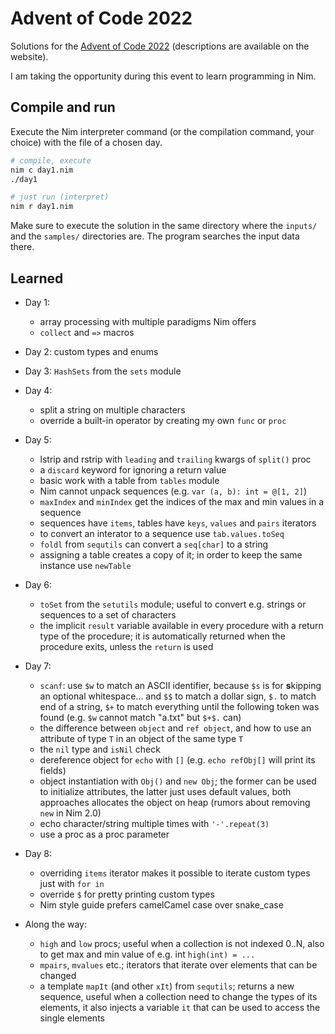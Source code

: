 # Advent of Code 2022

Solutions for the [Advent of Code 2022](https://adventofcode.com/2022)
(descriptions are available on the website).

I am taking the opportunity during this event to learn programming in Nim.


## Compile and run

Execute the Nim interpreter command (or the compilation command, your choice)
with the file of a chosen day.

```bash
# compile, execute
nim c day1.nim
./day1

# just run (interpret)
nim r day1.nim
```

Make sure to execute the solution in the same directory where the `inputs/`
and the `samples/` directories are. The program searches the input data there.


## Learned

- Day 1:
  - array processing with multiple paradigms Nim offers
  - `collect` and `=>` macros
- Day 2: custom types and enums
- Day 3: `HashSets` from the `sets` module
- Day 4:
  - split a string on multiple characters
  - override a built-in operator by creating my own `func` or `proc`
- Day 5:
  - lstrip and rstrip with `leading` and `trailing` kwargs of `split()` proc
  - a `discard` keyword for ignoring a return value
  - basic work with a table from `tables` module
  - Nim cannot unpack sequences (e.g. `var (a, b): int = @[1, 2]`)
  - `maxIndex` and `minIndex` get the indices of the max and min values in a sequence
  - sequences have `items`, tables have `keys`, `values` and `pairs` iterators
  - to convert an interator to a sequence use `tab.values.toSeq`
  - `foldl` from `sequtils` can convert a `seq[char]` to a string
  - assigning a table creates a copy of it; in order to keep the same instance
    use `newTable`
- Day 6:
  - `toSet` from the `setutils` module; useful to convert e.g. strings or 
    sequences to a set of characters
  - the implicit `result` variable available in every procedure with a return
    type of the procedure; it is automatically returned when the procedure exits,
    unless the `return` is used
- Day 7:
  - `scanf`: use `$w` to match an ASCII identifier, because `$s` is for
    **s**kipping an optional whitespace... and `$$` to match a dollar sign, 
    `$.` to match end of a string, `$+` to match everything until the following
    token was found (e.g. `$w` cannot match "a.txt" but `$+$.` can)
  - the difference between `object` and `ref object`, and how to use an attribute
    of type `T` in an object of the same type `T`
  - the `nil` type and `isNil` check
  - dereference object for `echo` with `[]` (e.g. `echo refObj[]` will print its fields)
  - object instantiation with `Obj()` and `new Obj`; the former can be used to
    initialize attributes, the latter just uses default values, both approaches
    allocates the object on heap (rumors about removing `new` in Nim 2.0)
  - echo character/string multiple times with `'-'.repeat(3)`
  - use a proc as a proc parameter
- Day 8:
  - overriding `items` iterator makes it possible to iterate custom types just
    with `for in`
  - override `$` for pretty printing custom types
  - Nim style guide prefers camelCamel case over snake_case


- Along the way:
  - `high` and `low` procs; useful when a collection is not indexed 0..N,
    also to get max and min value of e.g. int `high(int) = ...`
  - `mpairs`, `mvalues` etc.; iterators that iterate over elements that
    can be changed
  - a template `mapIt` (and other `xIt`) from `sequtils`; returns a new sequence,
    useful when a collection need to change the types of its elements, it also
    injects a variable `it` that can be used to access the single elements
   